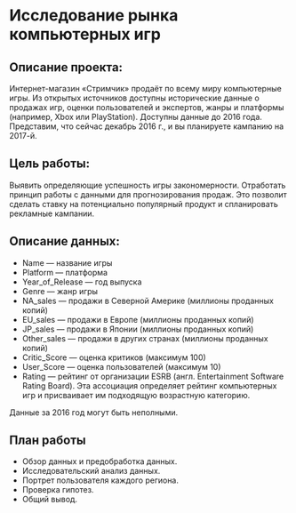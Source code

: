 # Исследование рынка компьютерных игр
## Описание проекта:
Интернет-магазин «Стримчик» продаёт по всему миру компьютерные игры. Из открытых источников доступны исторические данные о продажах игр, оценки пользователей и экспертов, жанры и платформы (например, Xbox или PlayStation). Доступны данные до 2016 года. Представим, что сейчас декабрь 2016 г., и вы планируете кампанию на 2017-й. 
​
## Цель работы:
Выявить определяющие успешность игры закономерности. 
Отработать принцип работы с данными для прогнозирования продаж. 
Это позволит сделать ставку на потенциально популярный продукт и спланировать рекламные кампании.
​ 
## Описание данных:
- Name — название игры
- Platform — платформа
- Year_of_Release — год выпуска
- Genre — жанр игры
- NA_sales — продажи в Северной Америке (миллионы проданных копий)
- EU_sales — продажи в Европе (миллионы проданных копий)
- JP_sales — продажи в Японии (миллионы проданных копий)
- Other_sales — продажи в других странах (миллионы проданных копий)
- Critic_Score — оценка критиков (максимум 100)
- User_Score — оценка пользователей (максимум 10)
- Rating — рейтинг от организации ESRB (англ. Entertainment Software Rating Board). Эта ассоциация определяет рейтинг компьютерных игр и присваивает им подходящую возрастную категорию.

Данные за 2016 год могут быть неполными.
​
## План работы
- Обзор данных и предобработка данных.
- Исследовательский анализ данных.
- Портрет пользователя каждого региона.
- Проверка гипотез.
- Общий вывод.


